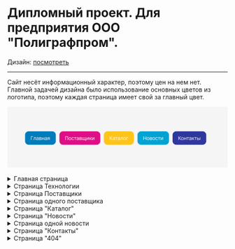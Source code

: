# Дипломный проект. Для предприятия ООО "Полиграфпром".
Дизайн: <a href="https://www.figma.com/design/MscPnpDSZ5ZcIjfmnVCJgl/%D0%9F%D0%BE%D0%BB%D0%B8%D0%B3%D1%80%D0%B0%D1%84%D0%BF%D1%80%D0%BE%D0%BC?node-id=63-1264&t=fw4KWBlZl2pEVXgh-1"> посмотреть</a>

---

Сайт несёт информационный характер, поэтому цен на нем нет. 
Главной задачей дизайна было использование основных цветов из логотипа, поэтому каждая страница имеет свой за главный цвет.

![img.png](img.png)

<details> 
<summary>Главная страница</summary>

Сайт встречает нас большим блоком со слоганом и кнопками быстрой навигации к интересующим страницам.

![img_1.png](img_1.png)

Далее идёт блок "О компании", в котором кратко рассказано о деятельности компании, а следующий блок представляет из
себя слайдер и показывает, какие ещё услуги предоставляет предприятие.

![img_2.png](img_2.png)

Одним из требований технического задания стало отражение истинной политики компании. Это важно в первую очередь
потому, что через такие мелочи можно притянуть внимание клиента. Данный рекламный баннер как раз выполняет это действие.

![img_3.png](img_3.png)

В следующем блоке показан слайдер со всеми поставщиками. Примечательно, что теперь карточки поставщиков ведут на
отдельную страницу выбранного поставщика, чего не было в прошлой версии сайта.

![img_4.png](img_4.png)

При наведении на карточку можно увидеть заливку цвета всей страницы поставщиков.

![img_5.png](img_5.png)

Кнопки имеют эффект при наведении, а также если в слайдере больше нет карточек, кнопки окрашиваются в серый цвет, что
означает конец пролистывания.

![img_6.png](img_6.png)

Партнёры были перенесены с отдельной страницы в блок на главную страницу.

![img_7.png](img_7.png)

Технологии также потерпели изменения не только в расположении, но и во внешнем виде. Теперь они представляют из себя
кнопки, при нажатии на которые происходит переход на страницу с информацией о технологии.

![img_8.png](img_8.png)

Следующий блок представляет из себя короткую сводку последних новостей со ссылкой на полную страницу.

![img_9.png](img_9.png)

Карточки также имеют при наведении основной цвет страницы, а при адаптации их дизайн меняется.

![img_10.png](img_10.png)

![img_11.png](img_11.png)

Ещё один рекламный баннер расположен внизу страницы. Выглядит он следующим образом:

![img_12.png](img_12.png)

Футер не остался без изменений. В нем теперь, помимо логотипа, появилась и кнопка поднятия вверх, которая имеет эффект
при наведении.

![img_13.png](img_13.png)

После футера расположен знак копирайта.
</details>

<details>
<summary>Страница Технологии</summary>

На ней расположена информация о технологии, которая может быть как в текстовой формате, так и в формате фото и других
файлов. Вверху расположена кнопка "Назад" которая ведёт туда, откуда и пришёл пользователь на страницу.

![img_14.png](img_14.png)

Кнопки с файлами имеют 2 разных дизайна, в зависимости от формата - pdf файл или фото:

![img_15.png](img_15.png)

</details>
<details> 
<summary>
Страница Поставщики
</summary>

На этой странице расположены все карточки поставщиков. Но их дизайн изменился - на них появились теги, по которым
может происходить фильтрация.

![img_17.png](img_17.png)

В верхней части страницы помимо фильтров расположена также поисковая строка.

![img_16.png](img_16.png)
</details>

<details>
<summary>Страница одного поставщика</summary>

На этой странице также располагается кнопка "Назад", и поисковая строка с фильтрами. Однако здесь также расположены
кнопки, по которым можно перейти на сайт поставщика или посмотреть его цветовую карту (данная функция также была
перемещена с другой страницы прошлого дизайна). Если у поставщика нет сайта или цветовой карты, либо же ни того, ни
другого, кнопки будут отображения в зависимости от имеющихся данных.
Появились карточки товаров одного поставщика.

![img_18.png](img_18.png)

![img_19.png](img_19.png)

![img_20.png](img_20.png)
</details>

<details>
<summary>
Страница "Каталог"
</summary>

На этой странице основной цвет уже жёлтый. Шапка страницы схожа с шапкой на прошлых двух страницах, но фильтры
потерпели изменения. Теперь возможна фильтрация не только по подразделам, но также и по всем товарам и по товарам
поставщика.

![img_22.png](img_22.png)
</details>

<details>
<summary>
Страница "Новости"
</summary>

В шапке присутствует название страницы и поисковая строка. Ниже расположены все новости.

![img_23.png](img_23.png)

Если у новости нет картинки, то показывает картинка заглушка

![img_24.png](img_24.png)

</details>

<details>
<summary>
Страница одной новости
</summary>

На этой странице показано содержимое новости. Также в, зависимости от количества фотографий, может показаться:

- только одна фотография

![img_25.png](img_25.png)

- если фото 2 и больше, то показывается слайдер

![img_26.png](img_26.png)

- если нет фото, оно не показывается.

![img_27.png](img_27.png)

</details>

<details>
<summary>
Страница "Контакты"
</summary>

На данной странице показываются контактные данные компании, встроенная интерактивная карта и слайдер с фото, на
которых показано, как можно проехать до офиса.

![img_28.png](img_28.png)

![img_29.png](img_29.png)

</details>

<details>
<summary>
Страница "404"
</summary>

Если контент не нашёлся, то вместо страницы с ошибкой показывается кастомная страница 404 с возможностью вернуться на
главную страницу.

![img_30.png](img_30.png)

</details>



